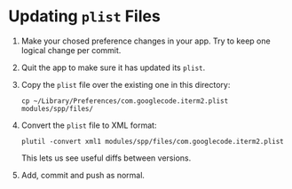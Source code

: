 # Updating `plist` Files

 1. Make your chosed preference changes in your app. Try to keep one logical change per commit.
 2. Quit the app to make sure it has updated its `plist`.
 3. Copy the `plist` file over the existing one in this directory:

    ```shell
    cp ~/Library/Preferences/com.googlecode.iterm2.plist modules/spp/files/
    ```

 4. Convert the `plist` file to XML format:

    ```shell
    plutil -convert xml1 modules/spp/files/com.googlecode.iterm2.plist
    ```

    This lets us see useful diffs between versions.

 5. Add, commit and push as normal.
